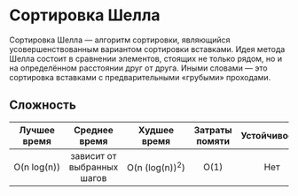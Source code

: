 # Сортировка Шелла

Сортировка Шелла — алгоритм сортировки, являющийся усовершенствованным вариантом сортировки вставками. Идея метода Шелла состоит в сравнении элементов, стоящих не только рядом, но и на определённом расстоянии друг от друга. Иными словами — это сортировка вставками с предварительными «грубыми» проходами.

## Сложность

| Лучшее время      | Среднее время              | Худшее время                   | Затраты помяти    | Устойчивость    |
| :---------------: | :------------------------: | :----------------------------: | :---------------: | :-------------: |
| O(n&nbsp;log(n))  | зависит от выбранных шагов | O(n&nbsp;(log(n))<sup>2</sup>) | O(1)              | Нет             |
